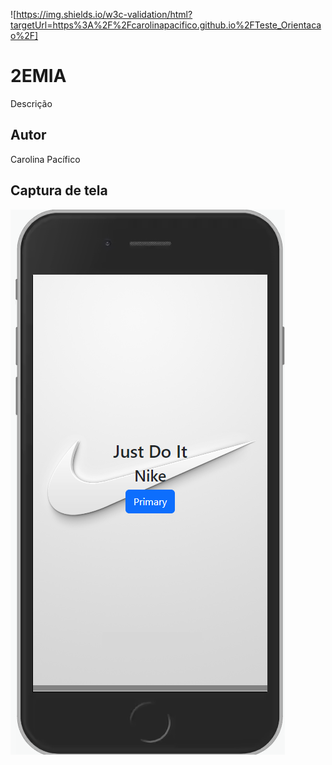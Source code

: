 ![https://img.shields.io/w3c-validation/html?targetUrl=https%3A%2F%2Fcarolinapacifico.github.io%2FTeste_Orientacao%2F]
# 2EMIA
Descrição 
## Autor
Carolina Pacífico
## Captura de tela
!["alt" - descrição da imagem](https://github.com/CarolinaPacifico/Teste_Orientacao/blob/main/img/Capture.PNG)
